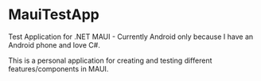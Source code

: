 # MauiTestApp
Test Application for .NET MAUI - Currently Android only because I have an Android phone and love C#.

This is a personal application for creating and testing different features/components in MAUI.
